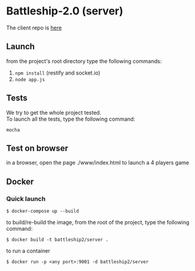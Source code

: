 # Battleship-2.0 (server)
The client repo is [here](https://github.com/battleship2/battleship2.0-client)

## Launch

from the project's root directory type the following commands:

1. `npm install` (restify and socket.io)
2. `node app.js`

## Tests
We try to get the whole project tested.  
To launch all the tests, type the following command:

`mocha`

## Test on browser
in a browser, open the page ./www/index.html to launch a 4 players game

## Docker

### Quick launch

```shell
$ docker-compose up --build
```

to build/re-build the image, from the root of the project, type the following command:  
```shell
$ docker build -t battleship2/server .
```

to run a container
```shell
$ docker run -p <any port>:9001 -d battleship2/server
```
